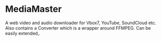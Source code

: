 MediaMaster
===========

A web video and audio downloader for Vbox7, YouTube, SoundCloud etc. Also contains a Converter which is a wrapper around FFMPEG. Can be easily extended,.
